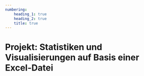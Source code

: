```yaml
---
numbering:
    heading_1: true
    heading_2: true
    title: true
---
```


# Projekt: Statistiken und Visualisierungen auf Basis einer Excel-Datei

